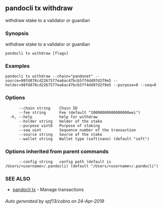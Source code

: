 ## pandocli tx withdraw

withdraw stake to a validator or guardian

### Synopsis

withdraw stake to a validator or guardian

```
pandocli tx withdraw [flags]
```

### Examples

```
pandocli tx withdraw --chain="pandonet" --source=98fd878cd2267577ea6ac47bcb5ff4dd97d2f9e5 --holder=98fd878cd2267577ea6ac47bcb5ff4dd97d2f9e5 --purpose=0 --seq=8
```

### Options

```
      --chain string    Chain ID
      --fee string      Fee (default "10000000000000000wei")
  -h, --help            help for withdraw
      --holder string   Holder of the stake
      --purpose uint8   Purpose of staking
      --seq uint        Sequence number of the transaction
      --source string   Source of the stake
      --wallet string   Wallet type (soft|nano) (default "soft")
```

### Options inherited from parent commands

```
      --config string   config path (default is /Users/<username>/.pandocli) (default "/Users/<username>/.pandocli")
```

### SEE ALSO

* [pandocli tx](pandocli_tx.md)	 - Manage transactions

###### Auto generated by spf13/cobra on 24-Apr-2019
